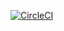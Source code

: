 [![CircleCI](https://circleci.com/gh/JaredPh/whhc-serverless/tree/dev.svg?style=svg)](https://circleci.com/gh/JaredPh/whhc-serverless/tree/dev)
